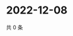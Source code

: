 # 2022-12-08

共 0 条

<!-- BEGIN WEIBO -->
<!-- 最后更新时间 Thu Dec 08 2022 09:10:32 GMT+0800 (China Standard Time) -->

<!-- END WEIBO -->

